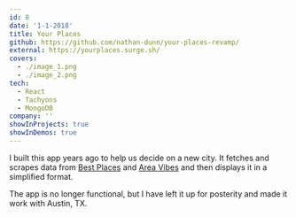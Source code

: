 ```yaml
---
id: 8
date: '1-1-2018'
title: Your Places
github: https://github.com/nathan-dunn/your-places-revamp/
external: https://yourplaces.surge.sh/
covers:
  - ./image_1.png
  - ./image_2.png
tech:
  - React
  - Tachyons
  - MongoDB
company: ''
showInProjects: true
showInDemos: true
---
```


I built this app years ago to help us decide on a new city. It fetches and scrapes data from [Best Places](https://www.bestplaces.net/) and [Area Vibes](https://www.areavibes.com/) and then displays it in a simplified format.

The app is no longer functional, but I have left it up for posterity and made it work with Austin, TX.

